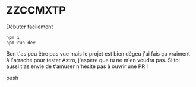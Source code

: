 # ZZCCMXTP

Débuter facilement
```
npm i
npm run dev
```

Bon t'as peu être pas vue mais le projet est bien dégeu j'ai fais ça vraiment à l'arrache pour tester Astro, j'espère que tu ne m'en voudra pas.
Si toi aussi t'as envie de t'amuser n'hésite pas à ouvrir une PR !

push